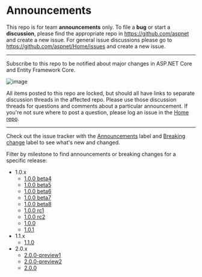 Announcements
=============

This repo is for team **announcements** only. To file a **bug** or start a **discussion**, please find the appropriate repo in https://github.com/aspnet and create a new issue. For general issue discussions please go to https://github.com/aspnet/Home/issues and create a new issue.

---

Subscribe to this repo to be notified about major changes in ASP.NET Core and Entity Framework Core.

![image](https://cloud.githubusercontent.com/assets/202643/7099148/d5b091f8-dfa1-11e4-8d13-c0195714f31e.png)

All items posted to this repo are locked, but should all have links to separate discussion threads in the affected repo. Please use those discussion threads for questions and comments about a particular announcement. If you're not sure where to post a question, please log an issue in the [Home repo](https://github.com/aspnet/Home/issues/).

---

Check out the issue tracker with the [Announcements](https://github.com/aspnet/Announcements/labels/Announcement) label and [Breaking change](https://github.com/aspnet/Announcements/labels/Breaking%20change) label to see what's new and changed.

Filter by milestone to find announcements or breaking changes for a specific release:

* 1.0.x
   * [1.0.0 beta4](https://github.com/aspnet/Announcements/issues?q=is%3Aopen+is%3Aissue+milestone%3A1.0.0-beta4)
   * [1.0.0 beta5](https://github.com/aspnet/Announcements/issues?q=is%3Aopen+is%3Aissue+milestone%3A1.0.0-beta5)
   * [1.0.0 beta6](https://github.com/aspnet/Announcements/issues?q=is%3Aopen+is%3Aissue+milestone%3A1.0.0-beta6)
   * [1.0.0 beta7](https://github.com/aspnet/Announcements/issues?q=is%3Aopen+is%3Aissue+milestone%3A1.0.0-beta7)
   * [1.0.0 beta8](https://github.com/aspnet/Announcements/issues?q=is%3Aopen+is%3Aissue+milestone%3A1.0.0-beta8)
   * [1.0.0 rc1](https://github.com/aspnet/Announcements/issues?q=is%3Aopen+is%3Aissue+milestone%3A1.0.0-rc1)
   * [1.0.0 rc2](https://github.com/aspnet/Announcements/issues?q=is%3Aopen+is%3Aissue+milestone%3A1.0.0-rc2)
   * [1.0.0](https://github.com/aspnet/Announcements/issues?q=is%3Aopen+is%3Aissue+milestone%3A1.0.0)
   * [1.0.1](https://github.com/aspnet/Announcements/issues?q=is%3Aopen+is%3Aissue+milestone%3A1.0.1)
* 1.1.x
   * [1.1.0](https://github.com/aspnet/Announcements/issues?q=is%3Aopen+is%3Aissue+milestone%3A1.1.0)
* 2.0.x
   * [2.0.0-preview1](https://github.com/aspnet/Announcements/issues?q=is%3Aopen+is%3Aissue+milestone%3A2.0.0-preview1)
   * [2.0.0-preview2](https://github.com/aspnet/Announcements/issues?q=is%3Aopen+is%3Aissue+milestone%3A2.0.0-preview2)
   * [2.0.0](https://github.com/aspnet/Announcements/issues?q=is%3Aopen+is%3Aissue+milestone%3A2.0.0)
